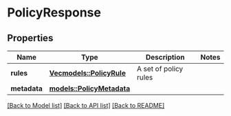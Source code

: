 # PolicyResponse

## Properties

Name | Type | Description | Notes
------------ | ------------- | ------------- | -------------
**rules** | [**Vec<models::PolicyRule>**](PolicyRule.md) | A set of policy rules | 
**metadata** | [**models::PolicyMetadata**](PolicyMetadata.md) |  | 

[[Back to Model list]](../README.md#documentation-for-models) [[Back to API list]](../README.md#documentation-for-api-endpoints) [[Back to README]](../README.md)


